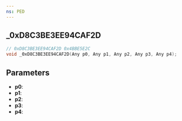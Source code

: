 ```yaml
---
ns: PED
---
```

## _0xD8C3BE3EE94CAF2D

```c
// 0xD8C3BE3EE94CAF2D 0x4BBE5E2C
void _0xD8C3BE3EE94CAF2D(Any p0, Any p1, Any p2, Any p3, Any p4);
```


## Parameters
* **p0**: 
* **p1**: 
* **p2**: 
* **p3**: 
* **p4**: 

